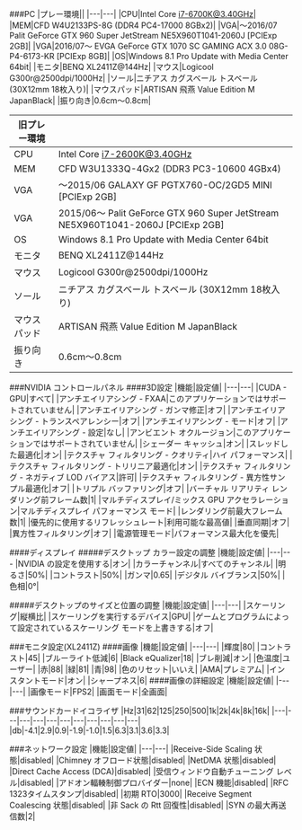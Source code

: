 ###PC
|プレー環境||
|---|---|
|CPU|Intel Core i7-6700K@3.40GHz|
|MEM|CFD W4U2133PS-8G (DDR4 PC4-17000 8GBx2)|
|VGA|～2016/07 Palit GeForce GTX 960 Super JetStream NE5X960T1041-2060J [PCIExp 2GB]|
|VGA|2016/07～ EVGA GeForce GTX 1070 SC GAMING ACX 3.0 08G-P4-6173-KR [PCIExp 8GB]|
|OS|Windows 8.1 Pro Update with Media Center 64bit|
|モニタ|BENQ XL2411Z@144Hz|
|マウス|Logicool G300r@2500dpi/1000Hz|
|ソール|ニチアス カグスベール トスベール (30X12mm 18枚入り)|
|マウスパッド|ARTISAN 飛燕 Value Edition M JapanBlack|
|振り向き|0.6cm～0.8cm|

|旧プレー環境||
|---|---|
|CPU|Intel Core i7-2600K@3.40GHz|
|MEM|CFD W3U1333Q-4Gx2 (DDR3 PC3-10600 4GBx4)|
|VGA|～2015/06 GALAXY GF PGTX760-OC/2GD5 MINI [PCIExp 2GB]|
|VGA|2015/06～ Palit GeForce GTX 960 Super JetStream NE5X960T1041-2060J [PCIExp 2GB]|
|OS|Windows 8.1 Pro Update with Media Center 64bit|
|モニタ|BENQ XL2411Z@144Hz|
|マウス|Logicool G300r@2500dpi/1000Hz|
|ソール|ニチアス カグスベール トスベール (30X12mm 18枚入り)|
|マウスパッド|ARTISAN 飛燕 Value Edition M JapanBlack|
|振り向き|0.6cm～0.8cm|

###NVIDIA コントロールパネル
####3D設定
|機能|設定値|
|---|---|
|CUDA - GPU|すべて|
|アンチエイリアシング - FXAA|このアプリケーションではサポートされていません|
|アンチエイリアシング - ガンマ修正|オフ|
|アンチエイリアシング - トランスペアレンシー|オフ|
|アンチエイリアシング - モード|オフ|
|アンチエイリアシング - 設定|なし|
|アンビエント オクルージョン|このアプリケーションではサポートされていません|
|シェーダー キャッシュ|オン|
|スレッドした最適化|オン|
|テクスチャ フィルタリング - クオリティ|ハイ パフォーマンス|
|テクスチャ フィルタリング - トリリニア最適化|オン|
|テクスチャ フィルタリング - ネガティブ LOD バイアス|許可|
|テクスチャ フィルタリング - 異方性サンプル最適化|オフ|
|トリプル バッファリング|オフ|
|バーチャル リアリティ レンダリング前フレーム数|1|
|マルチディスプレイ/ミックス GPU アクセラレーション|マルチディスプレイ パフォーマンス モード|
|レンダリング前最大フレーム数|1|
|優先的に使用するリフレッシュレート|利用可能な最高値|
|垂直同期|オフ|
|異方性フィルタリング|オフ|
|電源管理モード|パフォーマンス最大化を優先|

####ディスプレイ
#####デスクトップ カラー設定の調整
|機能|設定値|
|---|---
|NVIDIA の設定を使用する|オン|
|カラーチャンネル|すべてのチャンネル|
|明るさ|50%|
|コントラスト|50%|
|ガンマ|0.65|
|デジタル バイブランス|50%|
|色相|0°|

#####デスクトップのサイズと位置の調整
|機能|設定値|
|---|---|
|スケーリング|縦横比|
|スケーリングを実行するデバイス|GPU|
|ゲームとプログラムによって設定されているスケーリング モードを上書きする|オフ|

###モニタ設定(XL2411Z)
####画像
|機能|設定値|
|---|---|
|輝度|80|
|コントラスト|45|
|ブルーライト低減|6|
|Black eQualizer|18|
|ブレ削減|オン|
|色温度|ユーザー|
|赤|88|
|緑|81|
|青|98|
|色のリセット|いいえ|
|AMA|プレミアム|
|インスタントモード|オン|
|シャープネス|6|
####画像の詳細設定
|機能|設定値|
|---|---|
|画像モード|FPS2|
|画面モード|全画面|

###サウンドカードイコライザ
|Hz|31|62|125|250|500|1k|2k|4k|8k|16k|
|---|---|---|---|---|---|---|---|---|---|---|
|db|-4.1|2.9|0.9|-1.9|-1.0|1.5|6.3|3.1|3.6|3.3|

###ネットワーク設定
|機能|設定値|
|---|---|
|Receive-Side Scaling 状態|disabled|
|Chimney オフロード状態|disabled|
|NetDMA 状態|disabled|
|Direct Cache Access (DCA)|disabled|
|受信ウィンドウ自動チューニング レベル|disabled|
|アドオン輻輳制御プロバイダー|none|
|ECN 機能|disabled|
|RFC 1323タイムスタンプ|disabled|
|初期 RTO|3000|
|Receive Segment Coalescing 状態|disabled|
|非 Sack の Rtt 回復性|disabled|
|SYN の最大再送信数|2|
